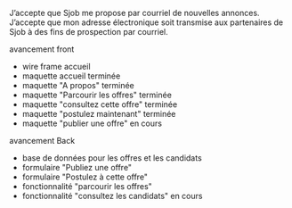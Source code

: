 J’accepte que Sjob me propose par courriel de nouvelles annonces.
J’accepte que mon adresse électronique soit transmise aux partenaires de Sjob à des fins de prospection par courriel.

avancement front

- wire frame accueil
- maquette accueil terminée
- maquette "A propos" terminée
- maquette "Parcourir les offres" terminée
- maquette "consultez cette offre" terminée
- maquette "postulez maintenant" terminée
- maquette "publier une offre" en cours

avancement Back 

- base de données pour les offres et les candidats
- formulaire "Publiez une offre"
- formulaire "Postulez à cette offre"
- fonctionnalité "parcourir les offres"
- fonctionnalité "consultez les candidats" en cours
